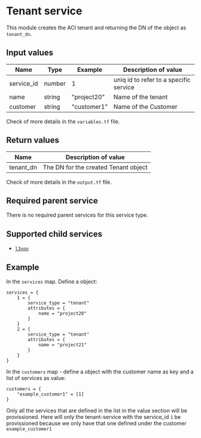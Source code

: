 # Tenant service

This module creates the ACI tenant and returning the DN of the object as `tenant_dn`.

## Input values

| Name                 | Type   | Example                 | Description of value                   |
|----------------------|--------|-------------------------|----------------------------------------|
| service_id           | number | 1                       | uniq id to refer to a specific service |
| name                 | string | "project20"             | Name of the tenant                     |
| customer             | string | "customer1"             | Name of the Customer                   |

Check of more details in the `variables.tf` file.

## Return values

| Name      | Description of value                 |
|-----------|--------------------------------------|
| tenant_dn | The DN for the created Tenant object |

Check of more details in the `output.tf` file.

## Required parent service

There is no required parent services for this service type.

## Supported child services

- [`l3vpn`](../l3vpn/)

## Example

In the `services` map. Define a object:

```hcl
services = {
    1 = {
        service_type = "tenant"
        attributes = {
            name = "project20"
        }
    }
    2 = {
        service_type = "tenant"
        attributes = {
            name = "project21"
        }
    }
}
```

In the `customers` map - define a object with the customer name as key and a list of services as value:

```hcl
customers = {
    "example_customer1" = [1]
}
```

Only all the services that are defined in the list in the value section will be provissioned. Here will only the tenant-service with the service_id `1` be provissioned because we only have that one defined under the customer `example_customer1`
